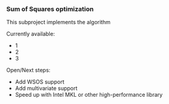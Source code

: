### Sum of Squares optimization

This subproject implements the algorithm


Currently available:

* 1
* 2
* 3

Open/Next steps:

* Add WSOS support
* Add multivariate support
* Speed up with Intel MKL or other high-performance library

